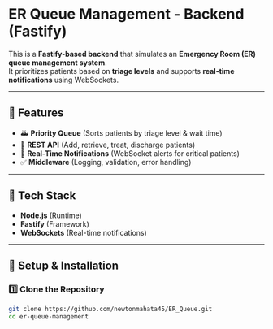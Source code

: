 # ER Queue Management - Backend (Fastify)

This is a **Fastify-based backend** that simulates an **Emergency Room (ER) queue management system**.  
It prioritizes patients based on **triage levels** and supports **real-time notifications** using WebSockets.

---

## 📌 Features
- 🚑 **Priority Queue** (Sorts patients by triage level & wait time)
- 🔄 **REST API** (Add, retrieve, treat, discharge patients)
- 📡 **Real-Time Notifications** (WebSocket alerts for critical patients)
- ✅ **Middleware** (Logging, validation, error handling)

---

## 📌 Tech Stack
- **Node.js** (Runtime)
- **Fastify** (Framework)
- **WebSockets** (Real-time notifications)

---

## 🚀 Setup & Installation

### **1️⃣ Clone the Repository**
```sh
git clone https://github.com/newtonmahata45/ER_Queue.git
cd er-queue-management
